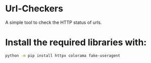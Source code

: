 # Url-Checkers
A simple tool to check the HTTP status of urls.


# Install the required libraries with:
```bash
python -m pip install httpx colorama fake-useragent
```



